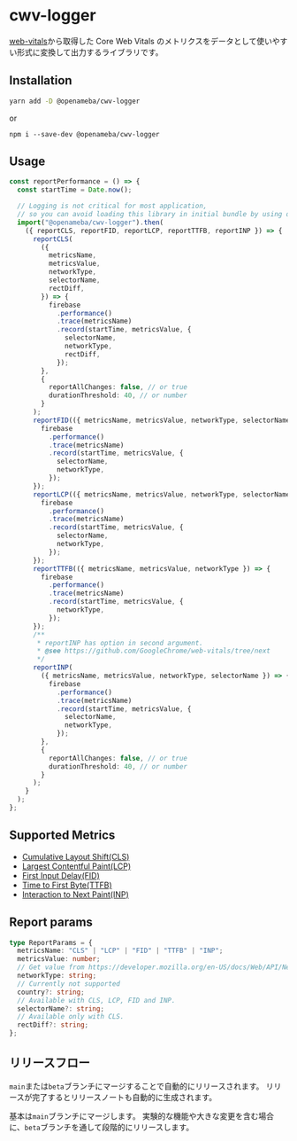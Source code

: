 # cwv-logger

[web-vitals](https://github.com/GoogleChrome/web-vitals/tree/next)から取得した Core Web Vitals のメトリクスをデータとして使いやすい形式に変換して出力するライブラリです。

## Installation

```sh
yarn add -D @openameba/cwv-logger
```

or

```
npm i --save-dev @openameba/cwv-logger
```

## Usage

```ts
const reportPerformance = () => {
  const startTime = Date.now();

  // Logging is not critical for most application,
  // so you can avoid loading this library in initial bundle by using dynamic import.
  import("@openameba/cwv-logger").then(
    ({ reportCLS, reportFID, reportLCP, reportTTFB, reportINP }) => {
      reportCLS(
        ({
          metricsName,
          metricsValue,
          networkType,
          selectorName,
          rectDiff,
        }) => {
          firebase
            .performance()
            .trace(metricsName)
            .record(startTime, metricsValue, {
              selectorName,
              networkType,
              rectDiff,
            });
        },
        {
          reportAllChanges: false, // or true
          durationThreshold: 40, // or number
        }
      );
      reportFID(({ metricsName, metricsValue, networkType, selectorName }) => {
        firebase
          .performance()
          .trace(metricsName)
          .record(startTime, metricsValue, {
            selectorName,
            networkType,
          });
      });
      reportLCP(({ metricsName, metricsValue, networkType, selectorName }) => {
        firebase
          .performance()
          .trace(metricsName)
          .record(startTime, metricsValue, {
            selectorName,
            networkType,
          });
      });
      reportTTFB(({ metricsName, metricsValue, networkType }) => {
        firebase
          .performance()
          .trace(metricsName)
          .record(startTime, metricsValue, {
            networkType,
          });
      });
      /**
       * reportINP has option in second argument.
       * @see https://github.com/GoogleChrome/web-vitals/tree/next
       */
      reportINP(
        ({ metricsName, metricsValue, networkType, selectorName }) => {
          firebase
            .performance()
            .trace(metricsName)
            .record(startTime, metricsValue, {
              selectorName,
              networkType,
            });
        },
        {
          reportAllChanges: false, // or true
          durationThreshold: 40, // or number
        }
      );
    }
  );
};
```

## Supported Metrics

- [Cumulative Layout Shift(CLS)](https://web.dev/cls/)
- [Largest Contentful Paint(LCP)](https://web.dev/lcp/)
- [First Input Delay(FID)](https://web.dev/fid/)
- [Time to First Byte(TTFB)](https://web.dev/ttfb/)
- [Interaction to Next Paint(INP)](https://web.dev/inp/)

## Report params

```ts
type ReportParams = {
  metricsName: "CLS" | "LCP" | "FID" | "TTFB" | "INP";
  metricsValue: number;
  // Get value from https://developer.mozilla.org/en-US/docs/Web/API/NetworkInformation/effectiveType.
  networkType: string;
  // Currently not supported
  country?: string;
  // Available with CLS, LCP, FID and INP.
  selectorName?: string;
  // Available only with CLS.
  rectDiff?: string;
};
```

## リリースフロー

`main`または`beta`ブランチにマージすることで自動的にリリースされます。
リリースが完了するとリリースノートも自動的に生成されます。

基本は`main`ブランチにマージします。
実験的な機能や大きな変更を含む場合に、`beta`ブランチを通して段階的にリリースします。
